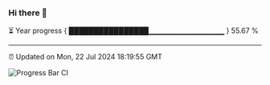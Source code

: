 ### Hi there 👋

⏳ Year progress { ████████████████▁▁▁▁▁▁▁▁▁▁▁▁▁▁ } 55.67 %

---

⏰ Updated on Mon, 22 Jul 2024 18:19:55 GMT

![Progress Bar CI](https://github.com/liununu/liununu/workflows/Progress%20Bar%20CI/badge.svg)
